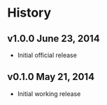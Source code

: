 # History

## v1.0.0 June 23, 2014
- Initial official release

## v0.1.0 May 21, 2014
- Initial working release
